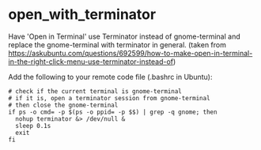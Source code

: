 # open_with_terminator
Have 'Open in Terminal' use Terminator instead of gnome-terminal and replace the gnome-terminal with terminator in general.
(taken from https://askubuntu.com/questions/692599/how-to-make-open-in-terminal-in-the-right-click-menu-use-terminator-instead-of)

Add the following to your remote code file (.bashrc in Ubuntu):

```shell
# check if the current terminal is gnome-terminal
# if it is, open a terminator session from gnome-terminal
# then close the gnome-terminal
if ps -o cmd= -p $(ps -o ppid= -p $$) | grep -q gnome; then
  nohup terminator &> /dev/null &
  sleep 0.1s
  exit
fi
```
